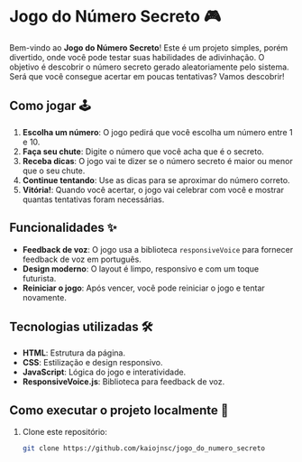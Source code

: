 # Jogo do Número Secreto 🎮

Bem-vindo ao **Jogo do Número Secreto**! Este é um projeto simples, porém divertido, onde você pode testar suas habilidades de adivinhação. O objetivo é descobrir o número secreto gerado aleatoriamente pelo sistema. Será que você consegue acertar em poucas tentativas? Vamos descobrir!

## Como jogar 🕹️

1. **Escolha um número**: O jogo pedirá que você escolha um número entre 1 e 10.
2. **Faça seu chute**: Digite o número que você acha que é o secreto.
3. **Receba dicas**: O jogo vai te dizer se o número secreto é maior ou menor que o seu chute.
4. **Continue tentando**: Use as dicas para se aproximar do número correto.
5. **Vitória!**: Quando você acertar, o jogo vai celebrar com você e mostrar quantas tentativas foram necessárias.

## Funcionalidades ✨

- **Feedback de voz**: O jogo usa a biblioteca `responsiveVoice` para fornecer feedback de voz em português.
- **Design moderno**: O layout é limpo, responsivo e com um toque futurista.
- **Reiniciar o jogo**: Após vencer, você pode reiniciar o jogo e tentar novamente.

## Tecnologias utilizadas 🛠️

- **HTML**: Estrutura da página.
- **CSS**: Estilização e design responsivo.
- **JavaScript**: Lógica do jogo e interatividade.
- **ResponsiveVoice.js**: Biblioteca para feedback de voz.

## Como executar o projeto localmente 🚀

1. Clone este repositório:
   ```bash
   git clone https://github.com/kaiojnsc/jogo_do_numero_secreto
